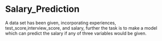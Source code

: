 # Salary_Prediction
A data set has been given, incorporating experiences, test_score,interview_score, and salary, further the task is to make a model which can predict the salary if any of three variables would be given.
